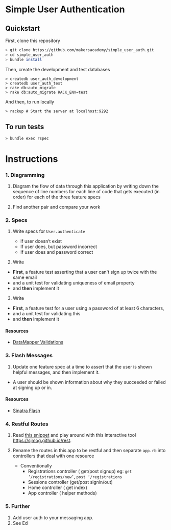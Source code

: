 # Simple User Authentication

## Quickstart

First, clone this repository

```bash
> git clone https://github.com/makersacademy/simple_user_auth.git
> cd simple_user_auth
> bundle install
```
Then, create the development and test databases
```
> createdb user_auth_development
> createdb user_auth_test
> rake db:auto_migrate
> rake db:auto_migrate RACK_ENV=test
```
And then, to run locally
```
> rackup # Start the server at localhost:9292
```

## To run tests
```
> bundle exec rspec
```

# Instructions


### 1. Diagramming

1. Diagram the flow of data through this application by writing down the sequence of line numbers for each line of code that gets executed (in order) for each of the three feature specs

2. Find another pair and compare your work

### 2. Specs

1. Write specs for `User.authenticate`
    - if user doesn’t exist
    - If user does, but password incorrect
    - If user does and password correct


2. Write
  - **First**, a feature test asserting that a user can't sign up twice with the same email
  - and a unit test for validating uniqueness of email property
  - and **then** implement it


3. Write
  - **First**, a feature test for a user using a password of at least 6 characters,
  - and a unit test for validating this
  - and **then** implement it


#### Resources
- [DataMapper Validations](http://datamapper.org/docs/validations.html)

### 3. Flash Messages

1. Update one feature spec at a time to assert that the user is shown helpful messages, and then implement it.
  - A user should be shown information about why they succeeded or failed at signing up or in.

#### Resources
- [Sinatra Flash](https://github.com/SFEley/sinatra-flash)

### 4. Restful Routes

1. Read [this snippet](https://github.com/makersacademy/course/blob/master/pills/rest.md) and play around with this interactive tool https://sjmog.github.io/rest.

2. Rename the routes in this app to be restful and then separate `app.rb` into controllers that deal with one resource
    - Conventionally
        - Registrations controller ( get/post signup) eg: `get ‘/registrations/new’`, `post ‘/registrations`
        - Sessions controller (get/post signin/out)
        - Home controller ( get index)
        - App controller ( helper methods)

### 5. Further

1. Add user auth to your messaging app.
2. See Ed

